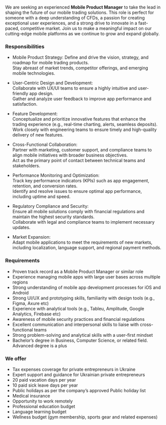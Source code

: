 We are seeking an experienced **Mobile Product Manager** to take the lead in
shaping the future of our mobile trading solutions. This role is perfect for
someone with a deep understanding of CFDs, a passion for creating exceptional
user experiences, and a strong drive to innovate in a fast-paced, competitive
market. Join us to make a meaningful impact on our cutting-edge mobile
platforms as we continue to grow and expand globally.

### Responsibilities

  * Mobile Product Strategy: Define and drive the vision, strategy, and roadmap for mobile trading products.  
Stay abreast of market trends, competitor offerings, and emerging mobile
technologies.

  * User-Centric Design and Development:  
Collaborate with UX/UI teams to ensure a highly intuitive and user-friendly
app design.  
Gather and analyze user feedback to improve app performance and satisfaction.

  * Feature Development:  
Conceptualize and prioritize innovative features that enhance the trading
experience (e.g., real-time charting, alerts, seamless deposits).  
Work closely with engineering teams to ensure timely and high-quality delivery
of new features.

  * Cross-Functional Collaboration:  
Partner with marketing, customer support, and compliance teams to align mobile
initiatives with broader business objectives.  
Act as the primary point of contact between technical teams and stakeholders.

  * Performance Monitoring and Optimization:  
Track key performance indicators (KPIs) such as app engagement, retention, and
conversion rates.  
Identify and resolve issues to ensure optimal app performance, including
uptime and speed.

  * Regulatory Compliance and Security:  
Ensure all mobile solutions comply with financial regulations and maintain the
highest security standards.  
Collaborate with legal and compliance teams to implement necessary updates.

  * Market Expansion:  
Adapt mobile applications to meet the requirements of new markets, including
localization, language support, and regional payment methods.

### Requirements

  * Proven track record as a Mobile Product Manager or similar role
  * Experience managing mobile apps with large user bases across multiple regions
  * Strong understanding of mobile app development processes for iOS and Android
  * Strong UI/UX and prototyping skills, familiarity with design tools (e.g., Figma, Axure etc)
  * Experience with analytical tools (e.g., Tableu, Amplitude, Google Analytics, Firebase etc)
  * Awareness of mobile security practices and financial regulations
  * Excellent communication and interpersonal skills to liaise with cross-functional teams
  * Strong problem-solving and analytical skills with a user-first mindset
  * Bachelor’s degree in Business, Computer Science, or related field. Advanced degree is a plus

### We offer

  * Tax expenses coverage for private entrepreneurs in Ukraine
  * Expert support and guidance for Ukrainian private entrepreneurs
  * 20 paid vacation days per year
  * 10 paid sick leave days per year
  * Public holidays as per the company’s approved Public holiday list
  * Medical insurance
  * Opportunity to work remotely
  * Professional education budget
  * Language learning budget
  * Wellness budget (gym membership, sports gear and related expenses)